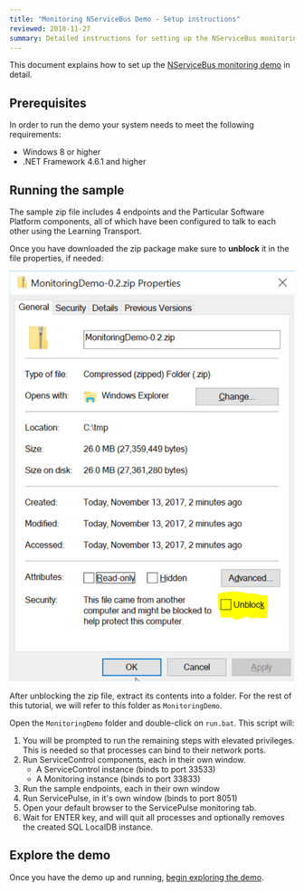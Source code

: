 ```yaml
---
title: "Monitoring NServiceBus Demo - Setup instructions"
reviewed: 2018-11-27
summary: Detailed instructions for setting up the NServiceBus monitoring demo
---
```


This document explains how to set up the [NServiceBus monitoring demo](/tutorials/monitoring-demo/) in detail.

## Prerequisites

In order to run the demo your system needs to meet the following requirements:

- Windows 8 or higher
- .NET Framework 4.6.1 and higher

## Running the sample

The sample zip file includes 4 endpoints and the Particular Software Platform components, all of which have been configured to talk to each other using the Learning Transport.

Once you have downloaded the zip package make sure to **unblock** it in the file properties, if needed:

![Unblock the package](unblock-demo-package.png "width=401")

After unblocking the zip file, extract its contents into a folder. For the rest of this tutorial, we will refer to this folder as `MonitoringDemo`.

Open the `MonitoringDemo` folder and double-click on `run.bat`. This script will:

1. You will be prompted to run the remaining steps with elevated privileges. This is needed so that processes can bind to their network ports.
2. Run ServiceControl components, each in their own window.
    - A ServiceControl instance (binds to port 33533)
    - A Monitoring instance (binds to port 33833)
3. Run the sample endpoints, each in their own window
4. Run ServicePulse, in it's own window (binds to port 8051)
5. Open your default browser to the ServicePulse monitoring tab.
6. Wait for ENTER key, and will quit all processes and optionally removes the created SQL LocalDB instance.

## Explore the demo

Once you have the demo up and running, [begin exploring the demo](/tutorials/monitoring-demo/#demo-walk-through).
